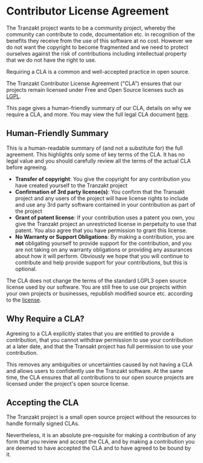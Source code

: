 # Contributor License Agreement
The Tranzakt project wants to be a community project,
whereby the community can contribute to code, documentation etc.
in recognition of the benefits they receive from the use of this software at no cost.
However we do not want the copyright to become fragmented
and we need to protect ourselves against the risk of contributions
including intellectual property that we do not have the right to use.

Requiring a CLA is a common and well-accepted practice in open source.

The Tranzakt Contributor License Agreement ("CLA") ensures that our projects
remain licensed under Free and Open Source licenses such as [LGPL](https://raw.githubusercontent.com/Tranzakt/Tranzakt/main/LICENSE).

This page gives a human-friendly summary of our CLA,
details on why we require a CLA, and more.
You may view the full legal CLA document [here](https://raw.githubusercontent.com/Tranzakt/Tranzakt/main/CONTRIBUTION_LICENSE_AGREEMENT).

## Human-Friendly Summary
This is a human-readable summary of (and not a substitute for) the full agreement. This highlights only some of key terms of the CLA. It has no legal value and you should carefully review all the terms of the actual CLA before agreeing.

* **Transfer of copyright**:
You give the copyright for any contribution you have created yourself to the Tranzakt project
* **Confirmation of 3rd party license(s)**:
You confirm that the Transakt project and any users of the project
will have license rights to include and use any 3rd party software
contained in your contribution as part of the project
* **Grant of patent license**:
If your contribution uses a patent you own, you give the Tranzakt project
an unrestricted license in perpetuity to use that patent.
You also agree that you have permission to grant this license.
* **No Warranty or Support Obligations**:
By making a contribution, you are **not** obligating yourself to provide support for the contribution,
and you are not taking on any warranty obligations or providing any assurances about how it will perform.
Obviously we hope that you will continue to contribute and help provide support for your contributions,
but this is optional.

The CLA does not change the terms of the standard LGPL3 open source license used by our software.
You are still free to use our projects within your own projects or businesses,
republish modified source etc. according to the [license](https://raw.githubusercontent.com/Tranzakt/Tranzakt/main/LICENSE).

## Why Require a CLA?
Agreeing to a CLA explicitly states that you are entitled to provide a contribution,
that you cannot withdraw permission to use your contribution at a later date,
and that the Transakt project has full permission to use your contribution.

This removes any ambiguities or uncertainties caused by not having a CLA
and allows users to confidently use the Tranzakt software.
At the same time, the CLA ensures that all contributions to our open source projects are
licensed under the project's open source license.

## Accepting the CLA
The Tranzakt project is a small open source project without the resources to handle formally signed CLAs.

Nevertheless, it is an absolute pre-requisite for making a contribution of any form
that you review and accept the CLA,
and by making a contribution you are deemed to have accepted the CLA and to have agreed to be bound by it.
